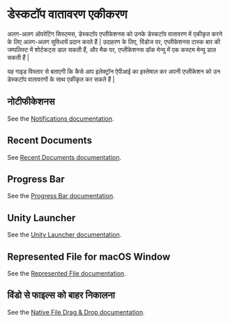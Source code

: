 # डेस्कटॉप वातावरण एकीकरण

अलग-अलग ऑपरेटिंग सिस्टमस, डेस्कटॉप एप्लीकेशनस को उनके डेस्कटॉप वातावरण में एकीकृत करने के लिए अलग-अलग सुविधायें प्रदान करते हैं | उदाहरण के लिए, विंडोज पर, एप्लीकेशनस टास्क बार की जम्पलिस्ट में शोर्टकट्स डाल सकती हैं, और मैक पर, एप्लीकेशनस डॉक मेन्यु में एक कस्टम मेन्यु डाल सकती हैं |

यह गाइड विस्तार से बताएगी कि कैसे आप इलेक्ट्रॉन ऐपीआई का इस्तेमाल कर अपनी एप्लीकेशन को उन डेस्कटॉप वातावरणों के साथ एकीकृत कर सकते हैं |

## नोटीफीकेशनस

See the [Notifications documentation](notifications.md).

## Recent Documents

See [Recent Documents documentation](recent-documents.md).

## Progress Bar

See the [Progress Bar documentation](progress-bar.md).

## Unity Launcher

See the [Unity Launcher documentation](https://help.ubuntu.com/community/UnityLaunchersAndDesktopFiles#Adding_shortcuts_to_a_launcher).

## Represented File for macOS Window

See the [Represented File documentation](represented-file.md).

## विंडो से फाइल्स को बाहर निकालना

See the [Native File Drag & Drop documentation](native-file-drag-drop.md).